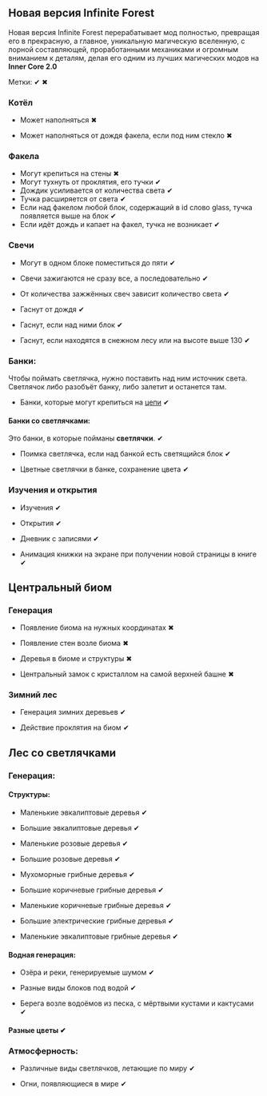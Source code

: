 ## Новая версия Infinite Forest

Новая версия Infinite Forest перерабатывает мод полностью, превращая его в прекрасную, а главное, уникальную магическую вселенную, с лорной составляющей, проработанными механиками и огромным вниманием к деталям, делая его одним из лучших магических модов на **Inner Core 2.0**



Метки: ✔ ✖



### Котёл

- Может наполняться ✖

- Может наполняться от дождя факела, если под ним стекло ✖
  
  

### Факела

- Могут крепиться на стены ✖
- Могут тухнуть от проклятия, его тучки ✔
- Дождик усиливается от количества света ✔
- Тучка расширяется от света ✔
- Если над факелом любой блок, содержащий в id слово glass, тучка появляется выше на блок ✔
- Если идёт дождь и капает на факел, тучка не возникает ✔
  
  

### Свечи

- Могут в одном блоке поместиться до пяти ✔

- Свечи зажигаются не сразу все, а последовательно ✔

- От количества зажжённых свеч зависит количество света ✔

- Гаснут от дождя ✔

- Гаснут, если над ними блок ✔

- Гаснут, если находятся в снежном лесу или на высоте выше 130 ✔
  
  

### Банки:

Чтобы поймать светлячка, нужно поставить над ним источник света. Светлячок либо разобъёт банку, либо залетит и останется там.

- Банки, которые могут крепиться на <u>цепи</u> ✔
  
  

#### Банки со светлячками:

Это банки, в которые пойманы **светлячки**. ✔

- Поимка светлячка, если над банкой есть светящийся блок ✔

- Цветные светлячки в банке, сохранение цвета ✔
  
  

### Изучения и открытия

- Изучения ✔

- Открытия ✔

- Дневник с записями ✔

- Анимация книжки на экране при получении новой страницы в книге ✔
  
  

## Центральный биом

### Генерация

- Появление биома на нужных координатах ✖

- Появление стен возле биома ✖

- Деревья в биоме и структуры ✖

- Центральный замок с кристаллом на самой верхней башне ✖
  
  

### Зимний лес

- Генерация зимних деревьев ✔

- Действие проклятия на биом ✔
  
  

## Лес со светлячками

### Генерация:

#### Структуры:

- Маленькие эвкалиптовые деревья ✔

- Большие эвкалиптовые деревья ✔

- Маленькие розовые деревья ✔

- Большие розовые деревья ✔

- Мухоморные грибные деревья ✔

- Большие коричневые грибные деревья ✔

- Маленькие коричневые грибные деревья ✔

- Большие электрические грибные деревья ✔

- Маленькие эвкалиптовые грибные деревья ✔

#### Водная генерация:

- Озёра и реки, генерируемые шумом ✔

- Разные виды блоков под водой ✔

- Берега возле водоёмов из песка, с мёртвыми кустами и кактусами ✔



#### Разные цветы ✔



### Атмосферность:

- Различные виды светлячков, летающие по миру ✔

- Огни, появляющиеся в мире ✔
